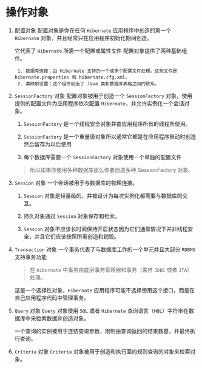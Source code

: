 操作对象
=======

1. 配置对象
    配置对象是你在任何 `Hibernate` 应用程序中创造的第一个 `Hibernate` 对象，并且经常只在应用程序初始化期间创造。

    它代表了 `Hibernate` 所需一个配置或属性文件
    配置对象提供了两种基础组件。

        1. 数据库连接：由 Hibernate 支持的一个或多个配置文件处理。这些文件是 hibernate.properties 和 hibernate.cfg.xml。
        2. 类映射设置：这个组件创造了 Java 类和数据库表格之间的联系。

2. `SessionFactory` 对象
    配置对象被用于创造一个 `SessionFactory` 对象，使用提供的配置文件为应用程序依次配置 `Hibernate`，并允许实例化一个会话对象。

    1. `SessionFactory` 是一个线程安全对象并由应用程序所有的线程所使用。

    2. `SessionFactory` 是一个重量级对象所以通常它都是在应用程序启动时创造然后留存为以后使用

    3. 每个数据库需要一个 `SessionFactory` 对象使用一个单独的配置文件
    > 所以如果你使用多种数据库那么你要创造多种 SessionFactory 对象。

3. `Session` 对象
    一个会话被用于与数据库的物理连接。

    1. `Session` 对象是轻量级的，并被设计为每次实例化都需要与数据库的交互。
    2. 持久对象通过 `Session` 对象保存和检索。

    3. `Session` 对象不应该长时间保持开启状态因为它们通常情况下并非线程安全，并且它们应该按照所需创造和销毁。

4. `Transaction` 对象
    一个事务代表了与数据库工作的一个单元并且大部分 `RDBMS` 支持事务功能

    > 在 `Hibernate` 中事务由底层事务管理器和事务（来自 `JDBC` 或者 `JTA`）处理。

    这是一个选择性对象，`Hibernate` 应用程序可能不选择使用这个接口，而是在自己应用程序代码中管理事务。

5. `Query` 对象
    `Query` 对象使用 `SQL` 或者 `Hibernate` 查询语言（`HQL`）字符串在数据库中来检索数据并创造对象。

    一个查询的实例被用于连结查询参数，限制由查询返回的结果数量，并最终执行查询。

6. `Criteria` 对象
    `Criteria` 对象被用于创造和执行面向规则查询的对象来检索对象。
